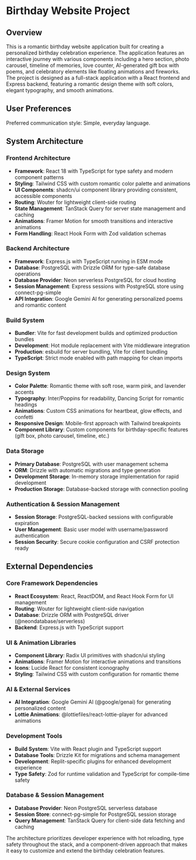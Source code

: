 # Birthday Website Project

## Overview

This is a romantic birthday website application built for creating a personalized birthday celebration experience. The application features an interactive journey with various components including a hero section, photo carousel, timeline of memories, love counter, AI-generated gift box with poems, and celebratory elements like floating animations and fireworks. The project is designed as a full-stack application with a React frontend and Express backend, featuring a romantic design theme with soft colors, elegant typography, and smooth animations.

## User Preferences

Preferred communication style: Simple, everyday language.

## System Architecture

### Frontend Architecture
- **Framework**: React 18 with TypeScript for type safety and modern component patterns
- **Styling**: Tailwind CSS with custom romantic color palette and animations
- **UI Components**: shadcn/ui component library providing consistent, accessible components
- **Routing**: Wouter for lightweight client-side routing
- **State Management**: TanStack Query for server state management and caching
- **Animations**: Framer Motion for smooth transitions and interactive animations
- **Form Handling**: React Hook Form with Zod validation schemas

### Backend Architecture  
- **Framework**: Express.js with TypeScript running in ESM mode
- **Database**: PostgreSQL with Drizzle ORM for type-safe database operations
- **Database Provider**: Neon serverless PostgreSQL for cloud hosting
- **Session Management**: Express sessions with PostgreSQL store using connect-pg-simple
- **API Integration**: Google Gemini AI for generating personalized poems and romantic content

### Build System
- **Bundler**: Vite for fast development builds and optimized production bundles
- **Development**: Hot module replacement with Vite middleware integration
- **Production**: esbuild for server bundling, Vite for client bundling
- **TypeScript**: Strict mode enabled with path mapping for clean imports

### Design System
- **Color Palette**: Romantic theme with soft rose, warm pink, and lavender accents
- **Typography**: Inter/Poppins for readability, Dancing Script for romantic headings
- **Animations**: Custom CSS animations for heartbeat, glow effects, and confetti
- **Responsive Design**: Mobile-first approach with Tailwind breakpoints
- **Component Library**: Custom components for birthday-specific features (gift box, photo carousel, timeline, etc.)

### Data Storage
- **Primary Database**: PostgreSQL with user management schema
- **ORM**: Drizzle with automatic migrations and type generation
- **Development Storage**: In-memory storage implementation for rapid development
- **Production Storage**: Database-backed storage with connection pooling

### Authentication & Session Management
- **Session Storage**: PostgreSQL-backed sessions with configurable expiration
- **User Management**: Basic user model with username/password authentication
- **Session Security**: Secure cookie configuration and CSRF protection ready

## External Dependencies

### Core Framework Dependencies
- **React Ecosystem**: React, ReactDOM, and React Hook Form for UI management
- **Routing**: Wouter for lightweight client-side navigation
- **Database**: Drizzle ORM with PostgreSQL driver (@neondatabase/serverless)
- **Backend**: Express.js with TypeScript support

### UI & Animation Libraries
- **Component Library**: Radix UI primitives with shadcn/ui styling
- **Animations**: Framer Motion for interactive animations and transitions
- **Icons**: Lucide React for consistent iconography
- **Styling**: Tailwind CSS with custom configuration for romantic theme

### AI & External Services
- **AI Integration**: Google Gemini AI (@google/genai) for generating personalized content
- **Lottie Animations**: @lottiefiles/react-lottie-player for advanced animations

### Development Tools
- **Build System**: Vite with React plugin and TypeScript support
- **Database Tools**: Drizzle Kit for migrations and schema management
- **Development**: Replit-specific plugins for enhanced development experience
- **Type Safety**: Zod for runtime validation and TypeScript for compile-time safety

### Database & Session Management
- **Database Provider**: Neon PostgreSQL serverless database
- **Session Store**: connect-pg-simple for PostgreSQL session storage
- **Query Management**: TanStack Query for client-side data fetching and caching

The architecture prioritizes developer experience with hot reloading, type safety throughout the stack, and a component-driven approach that makes it easy to customize and extend the birthday celebration features.